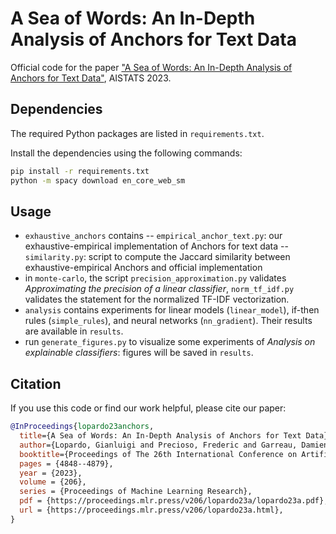 
# A Sea of Words: An In-Depth Analysis of Anchors for Text Data

Official code for the paper ["A Sea of Words: An In-Depth Analysis of Anchors for Text Data"](https://proceedings.mlr.press/v206/lopardo23a.html), AISTATS 2023.

## Dependencies

The required Python packages are listed in  `requirements.txt`.

Install the dependencies using the following commands:
```bash
pip install -r requirements.txt
python -m spacy download en_core_web_sm
```

## Usage
- ```exhaustive_anchors``` contains 
    -- ```empirical_anchor_text.py```: our exhaustive-empirical implementation of Anchors for text data
    -- ```similarity.py```: script to compute the Jaccard similarity between exhaustive-empirical Anchors and official implementation
- in ```monte-carlo```, the script ```precision_approximation.py``` validates *Approximating the precision of a linear classifier*, ```norm_tf_idf.py``` validates the statement for the normalized TF-IDF vectorization.  
- ```analysis``` contains experiments for linear models (```linear_model```),  if-then rules (```simple_rules```), and neural networks (```nn_gradient```).  Their results are available in ```results```.
- run ```generate_figures.py``` to visualize some experiments of *Analysis on explainable classifiers*: figures will be saved in ```results```.

## Citation

If you use this code or find our work helpful, please cite our paper:

```bibtex
@InProceedings{lopardo23anchors,
  title={A Sea of Words: An In-Depth Analysis of Anchors for Text Data},
  author={Lopardo, Gianluigi and Precioso, Frederic and Garreau, Damien},
  booktitle={Proceedings of The 26th International Conference on Artificial Intelligence and Statistics},
  pages = {4848--4879},
  year = {2023},
  volume = {206},
  series = {Proceedings of Machine Learning Research},
  pdf = {https://proceedings.mlr.press/v206/lopardo23a/lopardo23a.pdf},
  url = {https://proceedings.mlr.press/v206/lopardo23a.html},
}
```

